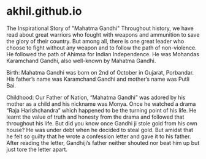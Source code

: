 # akhil.github.io
The Inspirational Story of "Mahatma Gandhi"
Throughout history, we have read about great warriors who fought with weapons and ammunition to save the glory of their country. But among all, there is one great leader who choose to fight without any weapon and to follow the path of non-violence. He followed the path of Ahimsa for Indian Independence. He was Mohandas Karamchand Gandhi, also well-known by Mahatma Gandhi. 

Birth: Mahatma Gandhi was born on 2nd of October in Gujarat, Porbandar. His father’s name was Karamchand Gandhi and mother’s name was Putli Bai. 

Childhood: Our Father of Nation, “Mahatma Gandhi” was adored by his mother as a child and his nickname was Monya. Once he watched a drama “Raja Harishchandra” which happened to be the turning point of his life. He learnt the value of truth and honesty from the drama and followed that throughout his life. But did you know once Gandhi ji stole gold from his own house?  He was under debt when he decided to steal gold. But amidst that he felt so guilty that he wrote a confession letter and gave it to his father. After reading the letter, Gandhiji’s father neither shouted nor beat him up but just tore the letter apart. 

